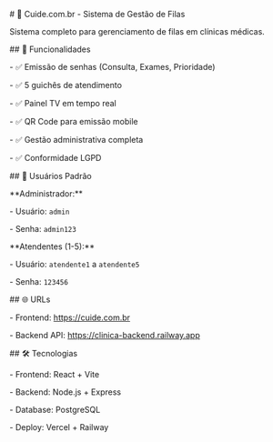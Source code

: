 \# 🏥 Cuide.com.br - Sistema de Gestão de Filas



Sistema completo para gerenciamento de filas em clínicas médicas.



\## 🚀 Funcionalidades



\- ✅ Emissão de senhas (Consulta, Exames, Prioridade)

\- ✅ 5 guichês de atendimento

\- ✅ Painel TV em tempo real

\- ✅ QR Code para emissão mobile

\- ✅ Gestão administrativa completa

\- ✅ Conformidade LGPD



\## 👤 Usuários Padrão



\*\*Administrador:\*\*

\- Usuário: `admin`

\- Senha: `admin123`



\*\*Atendentes (1-5):\*\*

\- Usuário: `atendente1` a `atendente5`

\- Senha: `123456`



\## 🌐 URLs



\- Frontend: https://cuide.com.br

\- Backend API: https://clinica-backend.railway.app



\## 🛠️ Tecnologias



\- Frontend: React + Vite

\- Backend: Node.js + Express

\- Database: PostgreSQL

\- Deploy: Vercel + Railway

